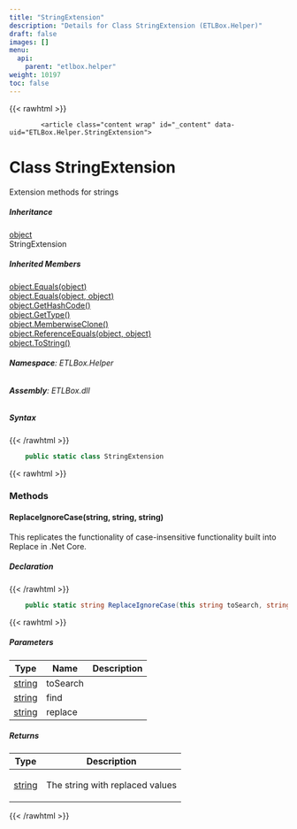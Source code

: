 ```yaml
---
title: "StringExtension"
description: "Details for Class StringExtension (ETLBox.Helper)"
draft: false
images: []
menu:
  api:
    parent: "etlbox.helper"
weight: 10197
toc: false
---
```


{{< rawhtml >}}

            <article class="content wrap" id="_content" data-uid="ETLBox.Helper.StringExtension">
  <h1 id="ETLBox_Helper_StringExtension" data-uid="ETLBox.Helper.StringExtension" class="text-break">Class StringExtension
</h1>
  <div class="markdown level0 summary"><p>Extension methods for strings</p>
</div>
  <div class="markdown level0 conceptual"></div>
  <div class="inheritance">
    <h5>Inheritance</h5>
    <div class="level0"><a class="xref" href="https://learn.microsoft.com/dotnet/api/system.object">object</a></div>
    <div class="level1"><span class="xref">StringExtension</span></div>
  </div>
  <div class="inheritedMembers">
    <h5>Inherited Members</h5>
    <div>
      <a class="xref" href="https://learn.microsoft.com/dotnet/api/system.object.equals#system-object-equals(system-object)">object.Equals(object)</a>
    </div>
    <div>
      <a class="xref" href="https://learn.microsoft.com/dotnet/api/system.object.equals#system-object-equals(system-object-system-object)">object.Equals(object, object)</a>
    </div>
    <div>
      <a class="xref" href="https://learn.microsoft.com/dotnet/api/system.object.gethashcode">object.GetHashCode()</a>
    </div>
    <div>
      <a class="xref" href="https://learn.microsoft.com/dotnet/api/system.object.gettype">object.GetType()</a>
    </div>
    <div>
      <a class="xref" href="https://learn.microsoft.com/dotnet/api/system.object.memberwiseclone">object.MemberwiseClone()</a>
    </div>
    <div>
      <a class="xref" href="https://learn.microsoft.com/dotnet/api/system.object.referenceequals">object.ReferenceEquals(object, object)</a>
    </div>
    <div>
      <a class="xref" href="https://learn.microsoft.com/dotnet/api/system.object.tostring">object.ToString()</a>
    </div>
  </div>
<h6><strong>Namespace</strong>: ETLBox.Helper</h6>
  <h6><strong>Assembly</strong>: ETLBox.dll</h6>
  <h5 id="ETLBox_Helper_StringExtension_syntax">Syntax</h5>
{{< /rawhtml >}}

```C#
    public static class StringExtension
```

{{< rawhtml >}}
  <h3 id="methods">Methods
</h3>
  <a id="ETLBox_Helper_StringExtension_ReplaceIgnoreCase_" data-uid="ETLBox.Helper.StringExtension.ReplaceIgnoreCase*"></a>
  <h4 id="ETLBox_Helper_StringExtension_ReplaceIgnoreCase_System_String_System_String_System_String_" data-uid="ETLBox.Helper.StringExtension.ReplaceIgnoreCase(System.String,System.String,System.String)">ReplaceIgnoreCase(string, string, string)</h4>
  <div class="markdown level1 summary"><p>This replicates the functionality of case-insensitive functionality built into Replace in .Net Core.</p>
</div>
  <div class="markdown level1 conceptual"></div>
  <h5 class="declaration">Declaration</h5>
{{< /rawhtml >}}

```C#
    public static string ReplaceIgnoreCase(this string toSearch, string find, string replace)
```

{{< rawhtml >}}
  <h5 class="parameters">Parameters</h5>
  <table class="table table-bordered table-condensed">
    <thead>
      <tr>
        <th>Type</th>
        <th>Name</th>
        <th>Description</th>
      </tr>
    </thead>
    <tbody>
      <tr>
        <td><a class="xref" href="https://learn.microsoft.com/dotnet/api/system.string">string</a></td>
        <td><span class="parametername">toSearch</span></td>
        <td></td>
      </tr>
      <tr>
        <td><a class="xref" href="https://learn.microsoft.com/dotnet/api/system.string">string</a></td>
        <td><span class="parametername">find</span></td>
        <td></td>
      </tr>
      <tr>
        <td><a class="xref" href="https://learn.microsoft.com/dotnet/api/system.string">string</a></td>
        <td><span class="parametername">replace</span></td>
        <td></td>
      </tr>
    </tbody>
  </table>
  <h5 class="returns">Returns</h5>
  <table class="table table-bordered table-condensed">
    <thead>
      <tr>
        <th>Type</th>
        <th>Description</th>
      </tr>
    </thead>
    <tbody>
      <tr>
        <td><a class="xref" href="https://learn.microsoft.com/dotnet/api/system.string">string</a></td>
        <td><p>The string with replaced values</p>
</td>
      </tr>
    </tbody>
  </table>

{{< /rawhtml >}}
